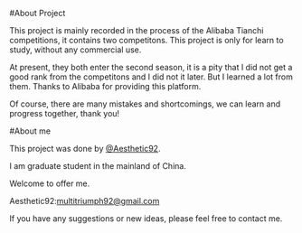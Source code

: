 #About Project

This project is mainly recorded in the process of the Alibaba Tianchi competitions, it contains two competitons. This project is only for learn to study, without any commercial use. 

At present, they both enter the second season, it is a pity that I did not get a good rank from the competitons and I did not it later. But I learned a lot from them. Thanks to Alibaba for providing this platform.

Of course, there are many mistakes and shortcomings, we can learn and progress together, thank you!

#About me

This project was done by [@Aesthetic92](https://github.com/aesthetic92).

I am graduate student in the mainland of China.

Welcome to offer me. 

Aesthetic92:[multitriumph92@gmail.com](mailto:multitriumph92@gmail.com)

If you have any suggestions or new ideas, please feel free to contact me.